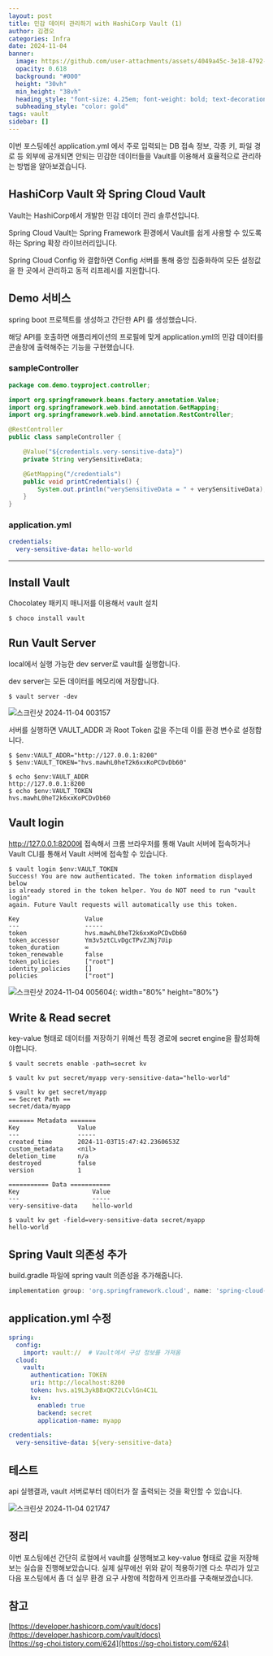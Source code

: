 ```yaml
---
layout: post
title: 민감 데이터 관리하기 with HashiCorp Vault (1)
author: 김경오
categories: Infra
date: 2024-11-04
banner:
  image: https://github.com/user-attachments/assets/4049a45c-3e18-4792-af00-22d6ad851b99
  opacity: 0.618
  background: "#000"
  height: "30vh"
  min_height: "38vh"
  heading_style: "font-size: 4.25em; font-weight: bold; text-decoration: underline"
  subheading_style: "color: gold"
tags: vault
sidebar: []
---
```


이번 포스팅에선 application.yml 에서 주로 입력되는 DB 접속 정보, 각종 키, 파일 경로 등 외부에 공개되면 안되는 민감한 데이터들을 Vault를 이용해서 효율적으로 관리하는 방법을 알아보겠습니다.

HashiCorp Vault 와 Spring Cloud Vault
-------------------------------------

Vault는 HashiCorp에서 개발한 민감 데이터 관리 솔루션입니다.

Spring Cloud Vault는 Spring Framework 환경에서 Vault를 쉽게 사용할 수 있도록 하는 Spring 확장 라이브러리입니다.

Spring Cloud Config 와 결합하면 Config 서버를 통해 중앙 집중화하여 모든 설정값을 한 곳에서 관리하고 동적 리프레시를 지원합니다.

Demo 서비스
----------

spring boot 프로젝트를 생성하고 간단한 API 를 생성했습니다.

해당 API를 호출하면 애플리케이션의 프로필에 맞게 application.yml의 민감 데이터를 콘솔창에 출력해주는 기능을 구현했습니다.

### sampleController ###

```java
package com.demo.toyproject.controller;

import org.springframework.beans.factory.annotation.Value;
import org.springframework.web.bind.annotation.GetMapping;
import org.springframework.web.bind.annotation.RestController;

@RestController
public class sampleController {

    @Value("${credentials.very-sensitive-data}")
    private String verySensitiveData;

    @GetMapping("/credentials")
    public void printCredentials() {
        System.out.println("verySensitiveData = " + verySensitiveData);
    }
}
```

### application.yml ###

```yml
credentials:
  very-sensitive-data: hello-world
```

---

Install Vault
-------------

Chocolatey 패키지 매니저를 이용해서 vault 설치

```shell
$ choco install vault
```

Run Vault Server
----------------

local에서 실행 가능한 dev server로 vault를 실행합니다.

dev server는 모든 데이터를 메모리에 저장합니다.

```shell
$ vault server -dev
```

![스크린샷 2024-11-04 003157](https://github.com/user-attachments/assets/60531071-37b3-486a-bedf-02adc8e21ae9)

서버를 실행하면 VAULT_ADDR 과 Root Token 값을 주는데 이를 환경 변수로 설정합니다.

```shell
$ $env:VAULT_ADDR="http://127.0.0.1:8200"
$ $env:VAULT_TOKEN="hvs.mawhL0heT2k6xxKoPCDvDb60"

$ echo $env:VAULT_ADDR
http://127.0.0.1:8200
$ echo $env:VAULT_TOKEN
hvs.mawhL0heT2k6xxKoPCDvDb60
```

Vault login
-----------

http://127.0.0.1:8200에 접속해서 크롬 브라우저를 통해 Vault 서버에 접속하거나 Vault CLI를 통해서 Vault 서버에 접속할 수 있습니다.

```shell
$ vault login $env:VAULT_TOKEN
Success! You are now authenticated. The token information displayed below
is already stored in the token helper. You do NOT need to run "vault login"
again. Future Vault requests will automatically use this token.

Key                  Value
---                  -----
token                hvs.mawhL0heT2k6xxKoPCDvDb60
token_accessor       Ym3v5ztCLvDgcTPvZJNj7Uip
token_duration       ∞
token_renewable      false
token_policies       ["root"]
identity_policies    []
policies             ["root"]
```

![스크린샷 2024-11-04 005604](https://github.com/user-attachments/assets/0412179e-d515-47e0-886b-61fbaed7e5dd){: width="80%" height="80%"}  

Write & Read secret
-------------------

key-value 형태로 데이터를 저장하기 위해선 특정 경로에 secret engine을 활성화해야합니다.

```shell
$ vault secrets enable -path=secret kv

$ vault kv put secret/myapp very-sensitive-data="hello-world"

$ vault kv get secret/myapp
== Secret Path ==
secret/data/myapp

======= Metadata =======
Key                Value
---                -----
created_time       2024-11-03T15:47:42.2360653Z
custom_metadata    <nil>
deletion_time      n/a
destroyed          false
version            1

=========== Data ===========
Key                    Value
---                    -----
very-sensitive-data    hello-world

$ vault kv get -field=very-sensitive-data secret/myapp
hello-world
```

Spring Vault 의존성 추가
----------------------

build.gradle 파일에 spring vault 의존성을 추가해줍니다.

```gradle
implementation group: 'org.springframework.cloud', name: 'spring-cloud-starter-vault-config', version: '4.1.3'
```

application.yml 수정
-------------------

```yml
spring:
  config:
    import: vault://  # Vault에서 구성 정보를 가져옴
  cloud:
    vault:
      authentication: TOKEN
      uri: http://localhost:8200
      token: hvs.a19L3ykBBxQK72LCvlGn4C1L
      kv:
        enabled: true
        backend: secret
        application-name: myapp

credentials:
  very-sensitive-data: ${very-sensitive-data}
```

테스트
-----

api 실행결과, vault 서버로부터 데이터가 잘 출력되는 것을 확인할 수 있습니다.

![스크린샷 2024-11-04 021747](https://github.com/user-attachments/assets/2e76a1f3-cb13-4fd0-84d4-188a1d12572f)

정리
---

이번 포스팅에선 간단히 로컬에서 vault를 실행해보고 key-value 형태로 값을 저장해보는 실습을 진행해보았습니다.
실제 실무에선 위와 같이 적용하기엔 다소 무리가 있고 다음 포스팅에서 좀 더 실무 환경 요구 사항에 적합하게 인프라를 구축해보겠습니다.

참고
---

[https://developer.hashicorp.com/vault/docs](https://developer.hashicorp.com/vault/docs)  
[https://sg-choi.tistory.com/624](https://sg-choi.tistory.com/624)

